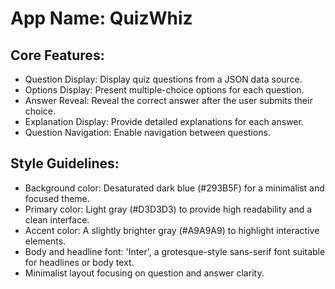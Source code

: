 # **App Name**: QuizWhiz

## Core Features:

- Question Display: Display quiz questions from a JSON data source.
- Options Display: Present multiple-choice options for each question.
- Answer Reveal: Reveal the correct answer after the user submits their choice.
- Explanation Display: Provide detailed explanations for each answer.
- Question Navigation: Enable navigation between questions.

## Style Guidelines:

- Background color: Desaturated dark blue (#293B5F) for a minimalist and focused theme.
- Primary color: Light gray (#D3D3D3) to provide high readability and a clean interface.
- Accent color: A slightly brighter gray (#A9A9A9) to highlight interactive elements.
- Body and headline font: 'Inter', a grotesque-style sans-serif font suitable for headlines or body text.
- Minimalist layout focusing on question and answer clarity.
